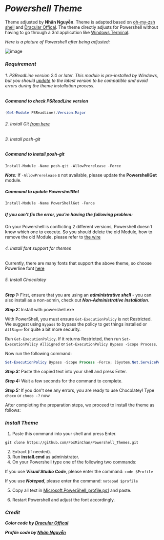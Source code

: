 ﻿# _*Powershell Theme*_

Theme adjusted by **Nhân Nguyễn**. Theme is adapted based on [oh-my-zsh shell](https://github.com/ohmyzsh/ohmyzsh/wiki/Themes) and [Dracular Offical](https://draculatheme.com/). The theme directly adjusts for Powershell without having to go through a 3rd application like [Windows Terminal](https://github.com/microsoft/terminal).

_Here is a picture of Powershell after being adjusted:_

![image](https://user-images.githubusercontent.com/56079798/123784263-72d9c080-d901-11eb-813b-3631a5baa1cf.png)

### _Requirement_

###### 1. PSReadLine version 2.0 or later. This module is pre-installed by Windows, but you should [update](https://github.com/PowerShell/PSReadLine#user-content-upgrading) to the latest version to be compatible and avoid errors during the theme installation process.

##### _Command to check PSReadLine version_

```powershell
(Get-Module PSReadLine).Version.Major
```

###### 2. Install Git [from here](https://git-scm.com/)

###### 3. Install posh-git

##### _Command to install posh-git_

```powershell
Install-Module -Name posh-git -AllowPrerelease -Force
```

**_Note:_**
If `-AllowPrerelease` s not available, please update the **PowershellGet** module.

##### _Command to update PowershellGet_

```powershell
Install-Module -Name PowerShellGet -Force
```

##### _If you can't fix the error, you're having the following problem:_

On your Powershell is conflicting 2 different versions, Powershell doesn't know which one to execute. So you should delete the old Module, how to remove the old Module, please refer to [the wire](https://www.locktar.nl/programming/powershell/upgrading-powershellget-to-the-latest-version/)

###### 4. Install font support for themes

Currently, there are many fonts that support the above theme, so choose Powerline font [here](https://github.com/powerline/fonts)

###### 5. Install Chocolatey

**_Step 1:_** First, ensure that you are using an **_administrative shell_** - you can also install as a non-admin, check out **_Non-Administrative Installation_**.

**_Step 2:_** Install with powershell.exe

With PowerShell, you must ensure `Get-ExecutionPolicy` is not Restricted. We suggest using `Bypass` to bypass the policy to get things installed or `AllSigne` for quite a bit more security.

Run `Get-ExecutionPolicy`. If it returns Restricted, then run `Set-ExecutionPolicy AllSigned` or `Set-ExecutionPolicy Bypass -Scope Process`.

Now run the following command:

```powershell
Set-ExecutionPolicy Bypass -Scope Process -Force; [System.Net.ServicePointManager]::SecurityProtocol = [System.Net.ServicePointManager]::SecurityProtocol -bor 3072; iex ((New-Object System.Net.WebClient).DownloadString('https://chocolatey.org/install.ps1'))
```

**_Step 3:_** Paste the copied text into your shell and press Enter.

**_Step 4:_** Wait a few seconds for the command to complete.

**_Step 5:_** If you don't see any errors, you are ready to use Chocolatey! Type `choco` or `choco -?` now

After completing the preparation steps, we proceed to install the theme as follows:

### _Install Theme_

1. Paste this command into your shell and press Enter.

```git
git clone https://github.com/FoxMinChan/Powershell_Themes.git
```

2. Extract (if needed).
3. Run **install.cmd** as administrator.
4. On your Powershell type one of the following two commands:

If you use **_Visual Studio Code_**, please enter the command: `code $Profile`

If you use **_Notepad_**, please enter the command: `notepad $profile`

5. Copy all text in [Microsoft.PowerShell_profile.ps1](https://github.com/FoxMinChan/Powershell_Themes/blob/main/Microsoft.PowerShell_profile.ps1) and paste.

6. Restart Powershell and adjust the font accordingly.

### _Credit_

**_Color code by [Dracular Offical](https://draculatheme.com/)_**

**_Profile code by [Nhân Nguyễn](https://www.facebook.com/FoxMinChan/)_**
